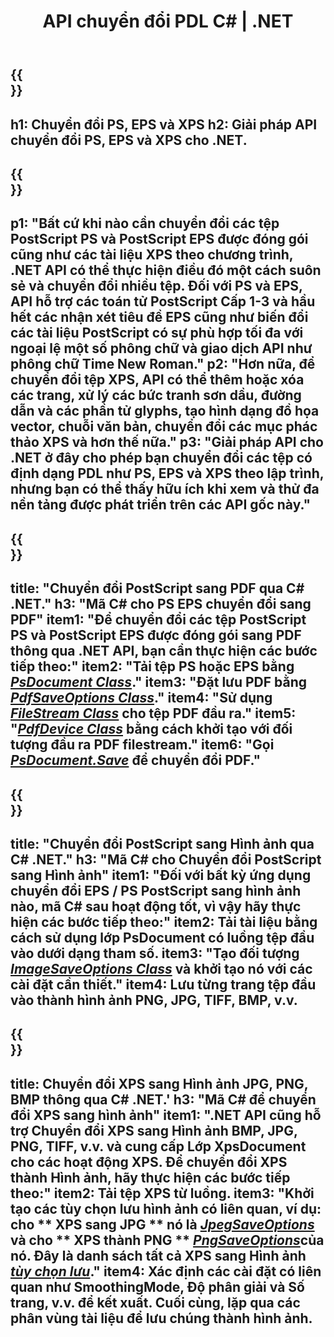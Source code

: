﻿---
translation: true
template: /_templates/_conversion-net.md
title: API chuyển đổi PDL C# | .NET
url: /net/conversion/
description: Chuyển đổi PS, EPS và XPS sang PDF và Hình ảnh bao gồm BMP, JPG, PNG và TIFF bằng cách sử dụng thư viện .NET với chức năng chuyển đổi Aspose.Page PDL.
family: page
platformtag: net
feature: conversion
---

{{<section banner>}}
---
h1: Chuyển đổi PS, EPS và XPS
h2: Giải pháp API chuyển đổi PS, EPS và XPS cho .NET.
---

{{<section overview>}}
---
p1: "Bất cứ khi nào cần chuyển đổi các tệp PostScript PS và PostScript EPS được đóng gói cũng như các tài liệu XPS theo chương trình, .NET API có thể thực hiện điều đó một cách suôn sẻ và chuyển đổi nhiều tệp. Đối với PS và EPS, API hỗ trợ các toán tử PostScript Cấp 1-3 và hầu hết các nhận xét tiêu đề EPS cũng như biến đổi các tài liệu PostScript có sự phù hợp tối đa với ngoại lệ một số phông chữ và giao dịch API như phông chữ Time New Roman."
p2: "Hơn nữa, để chuyển đổi tệp XPS, API có thể thêm hoặc xóa các trang, xử lý các bức tranh sơn dầu, đường dẫn và các phần tử glyphs, tạo hình dạng đồ họa vector, chuỗi văn bản, chuyển đổi các mục phác thảo XPS và hơn thế nữa."
p3: "Giải pháp API cho .NET ở đây cho phép bạn chuyển đổi các tệp có định dạng PDL như PS, EPS và XPS theo lập trình, nhưng bạn có thể thấy hữu ích khi xem và thử đa nền tảng được phát triển trên các API gốc này."
---

{{<section feature1>}}
---
title: "Chuyển đổi PostScript sang PDF qua C# .NET."
h3: "Mã C# cho PS EPS chuyển đổi sang PDF"
item1: "Để chuyển đổi các tệp PostScript PS và PostScript EPS được đóng gói sang PDF thông qua .NET API, bạn cần thực hiện các bước tiếp theo:"
item2: "Tải tệp PS hoặc EPS bằng [*PsDocument Class*](https://reference.aspose.com/page/net/aspose.page.eps/psdocument/)."
item3: "Đặt lưu PDF bằng [*PdfSaveOptions Class*](https://reference.aspose.com/page/net/aspose.page.eps.device/pdfsaveoptions/)."
item4: "Sử dụng [*FileStream Class*](https://docs.microsoft.com/en-us/dotnet/api/system.io.filestream) cho tệp PDF đầu ra."
item5: "[*PdfDevice Class*](https://reference.aspose.com/page/net/aspose.page.eps.device/pdfdevice/) bằng cách khởi tạo với đối tượng đầu ra PDF filestream."
item6: "Gọi [*PsDocument.Save*](https://reference.aspose.com/page/net/aspose.page.eps/psdocument/save/) để chuyển đổi PDF."
---

{{<section feature2>}}
---
title: "Chuyển đổi PostScript sang Hình ảnh qua C# .NET."
h3: "Mã C# cho Chuyển đổi PostScript sang Hình ảnh"
item1: "Đối với bất kỳ ứng dụng chuyển đổi EPS / PS PostScript sang hình ảnh nào, mã C# sau hoạt động tốt, vì vậy hãy thực hiện các bước tiếp theo:"
item2: Tải tài liệu bằng cách sử dụng lớp PsDocument có luồng tệp đầu vào dưới dạng tham số.
item3: "Tạo đối tượng [*ImageSaveOptions Class*](https://reference.aspose.com/page/net/aspose.page.xps.presentation.image/imagesaveoptions/) và khởi tạo nó với các cài đặt cần thiết."
item4: Lưu từng trang tệp đầu vào thành hình ảnh PNG, JPG, TIFF, BMP, v.v.
---

{{<section feature3>}}
---
title: Chuyển đổi XPS sang Hình ảnh JPG, PNG, BMP thông qua C# .NET.'
h3: "Mã C# để chuyển đổi XPS sang hình ảnh"
item1: ".NET API cũng hỗ trợ Chuyển đổi XPS sang Hình ảnh BMP, JPG, PNG, TIFF, v.v. và cung cấp Lớp XpsDocument cho các hoạt động XPS. Để chuyển đổi XPS thành Hình ảnh, hãy thực hiện các bước tiếp theo:"
item2: Tải tệp XPS từ luồng.
item3: "Khởi tạo các tùy chọn lưu hình ảnh có liên quan, ví dụ: cho ** XPS sang JPG ** nó là [*JpegSaveOptions*](https://reference.aspose.com/page/net/aspose.page.xps.presentation.image/jpegsaveoptions/) và cho ** XPS thành PNG ** [*PngSaveOptions*](https://reference.aspose.com/page/net/aspose.page.xps.presentation.image/jpegsaveoptions/)của nó. Đây là danh sách tất cả XPS sang Hình ảnh [*tùy chọn lưu*](https://reference.aspose.com/page/net/aspose.page.xps.presentation.image/)."
item4: Xác định các cài đặt có liên quan như SmoothingMode, Độ phân giải và Số trang, v.v. để kết xuất. Cuối cùng, lặp qua các phân vùng tài liệu để lưu chúng thành hình ảnh.
---
